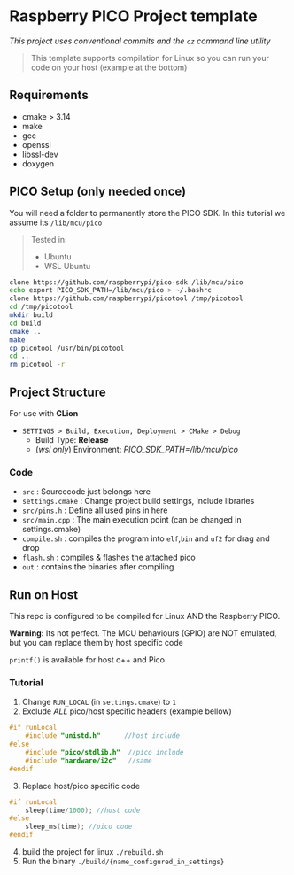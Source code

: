 # Raspberry PICO Project template

*This project uses conventional commits and the `cz` command line utility*

> This template supports compilation for Linux so you can run your code on your host (example at the bottom)

## Requirements

* cmake > 3.14
* make
* gcc
* openssl
* libssl-dev
* doxygen

## PICO Setup (only needed once)

You will need a folder to permanently store the PICO SDK. In this tutorial we assume its `/lib/mcu/pico`

> Tested in:
> * Ubuntu
> * WSL Ubuntu

```bash
clone https://github.com/raspberrypi/pico-sdk /lib/mcu/pico
echo export PICO_SDK_PATH=/lib/mcu/pico > ~/.bashrc
clone https://github.com/raspberrypi/picotool /tmp/picotool
cd /tmp/picotool
mkdir build
cd build
cmake ..
make
cp picotool /usr/bin/picotool
cd ..
rm picotool -r
```

## Project Structure

For use with **CLion**

* `SETTINGS > Build, Execution, Deployment > CMake > Debug` 
  * Build Type: **Release**
  * (*wsl only*) Environment: *PICO_SDK_PATH=/lib/mcu/pico*

### Code

- `src` : Sourcecode just belongs here
- `settings.cmake` : Change project build settings, include libraries
- `src/pins.h` : Define all used pins in here
- `src/main.cpp` : The main execution point (can be changed in settings.cmake)
- `compile.sh` : compiles the program into `elf`,`bin` and `uf2` for drag and drop
- `flash.sh` : compiles & flashes the attached pico 
- `out` : contains the binaries after compiling

## Run on Host

This repo is configured to be compiled for Linux AND the Raspberry PICO.

**Warning:** Its not perfect. The MCU behaviours (GPIO) are NOT emulated, but you can replace them by host specific code

`printf()` is available for host c++ and Pico

### Tutorial

1. Change `RUN_LOCAL` (in `settings.cmake`) to `1`
2. Exclude *ALL* pico/host specific headers (example bellow)

```cpp
#if runLocal
	#include "unistd.h"      //host include
#else
	#include "pico/stdlib.h"  //pico include
	#include "hardware/i2c"   //same
#endif
```

3. Replace host/pico specific code

```cpp
#if runLocal
    sleep(time/1000); //host code
#else
    sleep_ms(time); //pico code
#endif
```

4. build the project for linux `./rebuild.sh`
5. Run the binary `./build/{name_configured_in_settings}`

